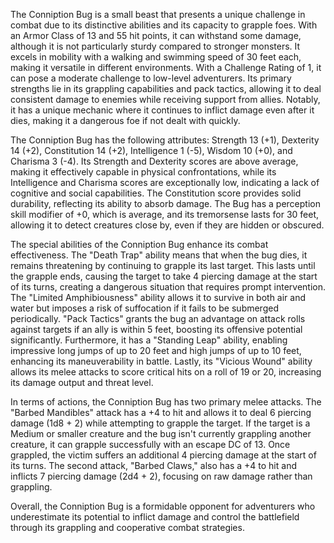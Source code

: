 The Conniption Bug is a small beast that presents a unique challenge in combat due to its distinctive abilities and its capacity to grapple foes. With an Armor Class of 13 and 55 hit points, it can withstand some damage, although it is not particularly sturdy compared to stronger monsters. It excels in mobility with a walking and swimming speed of 30 feet each, making it versatile in different environments. With a Challenge Rating of 1, it can pose a moderate challenge to low-level adventurers. Its primary strengths lie in its grappling capabilities and pack tactics, allowing it to deal consistent damage to enemies while receiving support from allies. Notably, it has a unique mechanic where it continues to inflict damage even after it dies, making it a dangerous foe if not dealt with quickly. 

The Conniption Bug has the following attributes: Strength 13 (+1), Dexterity 14 (+2), Constitution 14 (+2), Intelligence 1 (-5), Wisdom 10 (+0), and Charisma 3 (-4). Its Strength and Dexterity scores are above average, making it effectively capable in physical confrontations, while its Intelligence and Charisma scores are exceptionally low, indicating a lack of cognitive and social capabilities. The Constitution score provides solid durability, reflecting its ability to absorb damage. The Bug has a perception skill modifier of +0, which is average, and its tremorsense lasts for 30 feet, allowing it to detect creatures close by, even if they are hidden or obscured.

The special abilities of the Conniption Bug enhance its combat effectiveness. The "Death Trap" ability means that when the bug dies, it remains threatening by continuing to grapple its last target. This lasts until the grapple ends, causing the target to take 4 piercing damage at the start of its turns, creating a dangerous situation that requires prompt intervention. The "Limited Amphibiousness" ability allows it to survive in both air and water but imposes a risk of suffocation if it fails to be submerged periodically. "Pack Tactics" grants the bug an advantage on attack rolls against targets if an ally is within 5 feet, boosting its offensive potential significantly. Furthermore, it has a "Standing Leap" ability, enabling impressive long jumps of up to 20 feet and high jumps of up to 10 feet, enhancing its maneuverability in battle. Lastly, its "Vicious Wound" ability allows its melee attacks to score critical hits on a roll of 19 or 20, increasing its damage output and threat level.

In terms of actions, the Conniption Bug has two primary melee attacks. The "Barbed Mandibles" attack has a +4 to hit and allows it to deal 6 piercing damage (1d8 + 2) while attempting to grapple the target. If the target is a Medium or smaller creature and the bug isn't currently grappling another creature, it can grapple successfully with an escape DC of 13. Once grappled, the victim suffers an additional 4 piercing damage at the start of its turns. The second attack, "Barbed Claws," also has a +4 to hit and inflicts 7 piercing damage (2d4 + 2), focusing on raw damage rather than grappling. 

Overall, the Conniption Bug is a formidable opponent for adventurers who underestimate its potential to inflict damage and control the battlefield through its grappling and cooperative combat strategies.
